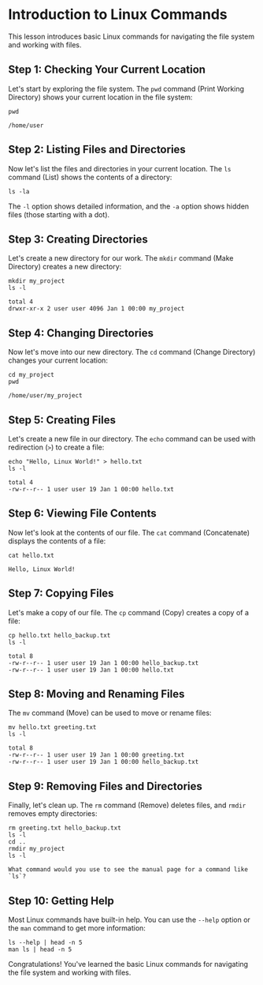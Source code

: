 # Introduction to Linux Commands

This lesson introduces basic Linux commands for navigating the file system and working with files.

## Step 1: Checking Your Current Location

Let's start by exploring the file system. The `pwd` command (Print Working Directory) shows your current location in the file system:

```docker
pwd
```

```expect
/home/user
```

## Step 2: Listing Files and Directories

Now let's list the files and directories in your current location. The `ls` command (List) shows the contents of a directory:

```docker
ls -la
```

The `-l` option shows detailed information, and the `-a` option shows hidden files (those starting with a dot).

## Step 3: Creating Directories

Let's create a new directory for our work. The `mkdir` command (Make Directory) creates a new directory:

```docker
mkdir my_project
ls -l
```

```expect
total 4
drwxr-xr-x 2 user user 4096 Jan 1 00:00 my_project
```

## Step 4: Changing Directories

Now let's move into our new directory. The `cd` command (Change Directory) changes your current location:

```docker
cd my_project
pwd
```

```expect
/home/user/my_project
```

## Step 5: Creating Files

Let's create a new file in our directory. The `echo` command can be used with redirection (`>`) to create a file:

```docker
echo "Hello, Linux World!" > hello.txt
ls -l
```

```expect
total 4
-rw-r--r-- 1 user user 19 Jan 1 00:00 hello.txt
```

## Step 6: Viewing File Contents

Now let's look at the contents of our file. The `cat` command (Concatenate) displays the contents of a file:

```docker
cat hello.txt
```

```expect
Hello, Linux World!
```

## Step 7: Copying Files

Let's make a copy of our file. The `cp` command (Copy) creates a copy of a file:

```docker
cp hello.txt hello_backup.txt
ls -l
```

```expect
total 8
-rw-r--r-- 1 user user 19 Jan 1 00:00 hello_backup.txt
-rw-r--r-- 1 user user 19 Jan 1 00:00 hello.txt
```

## Step 8: Moving and Renaming Files

The `mv` command (Move) can be used to move or rename files:

```docker
mv hello.txt greeting.txt
ls -l
```

```expect
total 8
-rw-r--r-- 1 user user 19 Jan 1 00:00 greeting.txt
-rw-r--r-- 1 user user 19 Jan 1 00:00 hello_backup.txt
```

## Step 9: Removing Files and Directories

Finally, let's clean up. The `rm` command (Remove) deletes files, and `rmdir` removes empty directories:

```docker
rm greeting.txt hello_backup.txt
ls -l
cd ..
rmdir my_project
ls -l
```

```question
What command would you use to see the manual page for a command like `ls`?
```

## Step 10: Getting Help

Most Linux commands have built-in help. You can use the `--help` option or the `man` command to get more information:

```docker
ls --help | head -n 5
man ls | head -n 5
```

Congratulations! You've learned the basic Linux commands for navigating the file system and working with files.